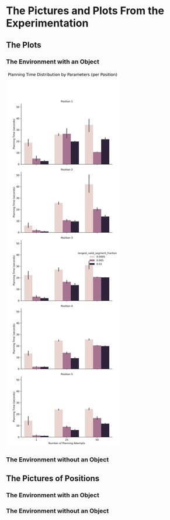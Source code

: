 # The Pictures and Plots From the Experimentation
## The Plots 
### The Environment with an Object
![Alt Text](plots/environment-with-object/w_bardist_ppos.png)
### The Environment without an Object
## The Pictures of Positions
### The Environment with an Object
### The Environment without an Object

